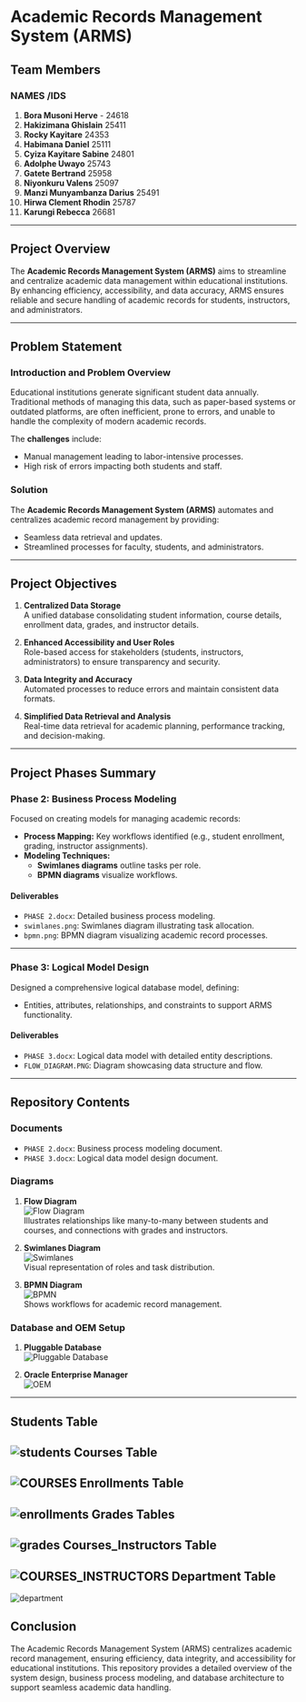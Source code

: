# Academic Records Management System (ARMS)

## Team Members
   ### NAMES                        /IDS
1. **Bora Musoni Herve** -          24618  
2. **Hakizimana Ghislain**          25411  
3. **Rocky Kayitare**               24353  
4. **Habimana Daniel**              25111  
5. **Cyiza Kayitare Sabine**        24801  
6. **Adolphe Uwayo**                25743  
7. **Gatete Bertrand**              25958  
8. **Niyonkuru Valens**             25097  
9. **Manzi Munyambanza Darius**     25491  
10. **Hirwa Clement Rhodin**        25787  
11. **Karungi Rebecca**             26681  

---

## Project Overview
The **Academic Records Management System (ARMS)** aims to streamline and centralize academic data management within educational institutions. By enhancing efficiency, accessibility, and data accuracy, ARMS ensures reliable and secure handling of academic records for students, instructors, and administrators.

---

## Problem Statement

### Introduction and Problem Overview
Educational institutions generate significant student data annually. Traditional methods of managing this data, such as paper-based systems or outdated platforms, are often inefficient, prone to errors, and unable to handle the complexity of modern academic records.

The **challenges** include:
- Manual management leading to labor-intensive processes.
- High risk of errors impacting both students and staff.

### Solution
The **Academic Records Management System (ARMS)** automates and centralizes academic record management by providing:
- Seamless data retrieval and updates.
- Streamlined processes for faculty, students, and administrators.

---

## Project Objectives

1. **Centralized Data Storage**  
   A unified database consolidating student information, course details, enrollment data, grades, and instructor details.

2. **Enhanced Accessibility and User Roles**  
   Role-based access for stakeholders (students, instructors, administrators) to ensure transparency and security.

3. **Data Integrity and Accuracy**  
   Automated processes to reduce errors and maintain consistent data formats.

4. **Simplified Data Retrieval and Analysis**  
   Real-time data retrieval for academic planning, performance tracking, and decision-making.

---

## Project Phases Summary

### Phase 2: Business Process Modeling
Focused on creating models for managing academic records:
- **Process Mapping:** Key workflows identified (e.g., student enrollment, grading, instructor assignments).
- **Modeling Techniques:** 
  - **Swimlanes diagrams** outline tasks per role.
  - **BPMN diagrams** visualize workflows.

#### Deliverables
- `PHASE 2.docx`: Detailed business process modeling.
- `swimlanes.png`: Swimlanes diagram illustrating task allocation.
- `bpmn.png`: BPMN diagram visualizing academic record processes.

---

### Phase 3: Logical Model Design
Designed a comprehensive logical database model, defining:
- Entities, attributes, relationships, and constraints to support ARMS functionality.

#### Deliverables
- `PHASE 3.docx`: Logical data model with detailed entity descriptions.
- `FLOW_DIAGRAM.PNG`: Diagram showcasing data structure and flow.

---

## Repository Contents

### Documents
- `PHASE 2.docx`: Business process modeling document.
- `PHASE 3.docx`: Logical data model design document.

### Diagrams
1. **Flow Diagram**  
   ![Flow Diagram](FLOW_DIAGRAM.PNG)  
   Illustrates relationships like many-to-many between students and courses, and connections with grades and instructors.

2. **Swimlanes Diagram**  
   ![Swimlanes](swimlanes.png)  
   Visual representation of roles and task distribution.

3. **BPMN Diagram**  
   ![BPMN](bpmn.png)  
   Shows workflows for academic record management.

### Database and OEM Setup
1. **Pluggable Database**  
   ![Pluggable Database](plugable.jpg)

2. **Oracle Enterprise Manager**  
   ![OEM](OEM.jpg)

---
Students Table
--------------

![students](https://github.com/user-attachments/assets/4c681cb7-ce23-4953-ae87-c821464bb228)
Courses Table
-------------

![COURSES](https://github.com/user-attachments/assets/d602d93f-e405-4e18-9524-e7981ce6f6c2)
Enrollments Table
-----------------

![enrollments](https://github.com/user-attachments/assets/effc795f-d96b-448d-94b6-12f6e3b6a0e4)
Grades Tables
-------------

![grades](https://github.com/user-attachments/assets/b35d90f6-d199-4139-9fc0-51578e15cc0a)
Courses_Instructors Table
-------------------------

![COURSES_INSTRUCTORS](https://github.com/user-attachments/assets/66cb891a-7107-48b8-853c-19f69b15c2ce)
Department Table
----------------

![department](https://github.com/user-attachments/assets/06979502-bcae-42dd-b9e9-132a50d710a7)

## Conclusion
The Academic Records Management System (ARMS) centralizes academic record management, ensuring efficiency, data integrity, and accessibility for educational institutions. This repository provides a detailed overview of the system design, business process modeling, and database architecture to support seamless academic data handling.
